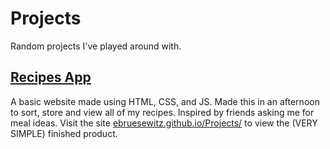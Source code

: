 # Projects
Random projects I've played around with.

## [Recipes App](docs/README.md)
A basic website made using HTML, CSS, and JS.
Made this in an afternoon to sort, store and view all of my recipes. Inspired by friends asking me for meal ideas.
Visit the site [ebruesewitz.github.io/Projects/](https://ebruesewitz.github.io/Projects/) to view the (VERY SIMPLE) finished product.
